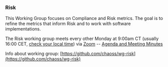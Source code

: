 ### Risk

This Working Group focuses on Compliance and Risk metrics. The goal is to refine the metrics that inform Risk and to work with software implementations.

The Risk working group meets every other Monday at 9:00am CT (usually 16:00 CET, [check your local time](http://arewemeetingyet.com/Chicago/2019-12-09/09:00/b/CHAOSS%20Risk%20WG)) via [Zoom](https://zoom.us/j/4998687533) -- [Agenda and Meeting Minutes](https://docs.google.com/document/d/1iqIMpLBwuKSnE0BbQTgbsb9Im87IoN7IUzukochClCw/edit)

Info about working group: [https://github.com/chaoss/wg-risk](https://github.com/chaoss/wg-risk)
